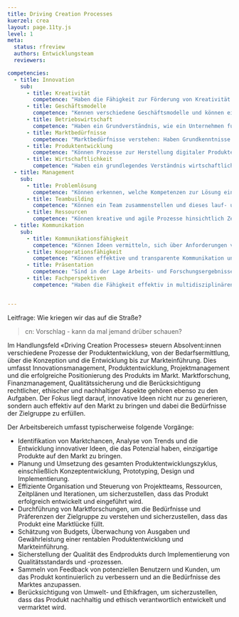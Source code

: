 ```yaml
---
title: Driving Creation Processes
kuerzel: crea
layout: page.11ty.js
level: 1
meta:
  status: rfreview
  authors: Entwicklungsteam
  reviewers: 

competencies:
  - title: Innovation
    sub:
      - title: Kreativität
        competence: "Haben die Fähigkeit zur Förderung von Kreativität und Innovation: Schaffen einer unterstützenden Umgebung, das Einbringen Kreativitätstechniken, etc."
      - title: Geschäftsmodelle
        competence: "Kennen verschiedene Geschäftsmodelle und können einschätzen für welche Art von digitalem Produkt und Markt diese anwendbar sind."
      - title: Betriebswirtschaft
        competence: "Haben ein Grundverständnis, wie ein Unternehmen funktioniert."
      - title: Marktbedürfnisse
        competence: "Marktbedürfnisse verstehen: Haben Grundkenntnisse in den Bereichen Zielgruppenanalyse, Marktforschung, Trendanalyse und Positionierung."
      - title: Produktentwicklung
        competence: "Können Prozesse zur Herstellung digitaler Produkte und Services managen und diese als Artefakte zur Nutzung durch Dritte in ein Ökosystem bereitstellen."
      - title: Wirtschaftlichkeit
        competence: "Haben ein grundlegendes Verständnis wirtschaftlicher Aspekte, wie Budgetierung, Rentabilität und Geschäftsmodelle, etc"
  - title: Management
    sub: 
      - title: Problemlösung
        competence: "Können erkennen, welche Kompetenzen zur Lösung eines Problems erforderlich sind."
      - title: Teambuilding
        competence: "Können ein Team zusammenstellen und dieses lauf- und lebensfähig halten."
      - title: Ressourcen
        competence: "Können kreative und agile Prozesse hinsichtlich Zeit- und Ressourcenmanagement effizient durchführen und verwalten."
  - title: Kommunikation
    sub:
      - title: Kommunikationsfähigkeit
        competence: "Können Ideen vermitteln, sich über Anforderungen verständigen, Feedback einholen und mit verschiedenen Interessengruppen zu interagieren und verhandeln."
      - title: Kooperationsfähigkeit
        competence: "Können effektive und transparente Kommunikation und Zusammenarbeit fördern, Konflikte erkennen, analysieren und lösen."
      - title: Präsentation
        competence: "Sind in der Lage Arbeits- und Forschungsergebnisse klar und verständlich in aussagekräftigen, zielgruppengerechten Berichten, Präsentationen o.Ä. zu kommunizieren."
      - title: Fachperspektiven
        competence: "Haben die Fähigkeit effektiv in multidisziplinären Teams zu arbeiten und die verschiedenen Fachperspektiven und -sprachen zu verstehen."


---
```


Leitfrage: Wie kriegen wir das auf die Straße?

> cn: Vorschlag - kann da mal jemand drüber schauen?

Im Handlungsfeld «Driving Creation Processes» steuern Absolvent:innen verschiedene Prozesse der Produktentwicklung, von der Bedarfsermittlung, über die Konzeption und die Entwicklung bis zur Markteinführung. Dies umfasst Innovationsmanagement, Produktentwicklung, Projektmanagement und die erfolgreiche Positionierung des Produkts im Markt. Marktforschung, Finanzmanagement, Qualitätssicherung und die Berücksichtigung rechtlicher, ethischer und nachhaltiger Aspekte gehören ebenso zu den Aufgaben. Der Fokus liegt darauf, innovative Ideen nicht nur zu generieren, sondern auch effektiv auf den Markt zu bringen und dabei die Bedürfnisse der Zielgruppe zu erfüllen.

Der Arbeitsbereich umfasst typischerweise folgende Vorgänge:

- Identifikation von Marktchancen, Analyse von Trends und die Entwicklung innovativer Ideen, die das Potenzial haben, einzigartige Produkte auf den Markt zu bringen.
- Planung und Umsetzung des gesamten Produktentwicklungszyklus, einschließlich Konzeptentwicklung, Prototyping, Design und Implementierung.
- Effiziente Organisation und Steuerung von Projektteams, Ressourcen, Zeitplänen und Iterationen, um sicherzustellen, dass das Produkt erfolgreich entwickelt und eingeführt wird.
- Durchführung von Marktforschungen, um die Bedürfnisse und Präferenzen der Zielgruppe zu verstehen und sicherzustellen, dass das Produkt eine Marktlücke füllt.
- Schätzung von Budgets, Überwachung von Ausgaben und Gewährleistung einer rentablen Produktentwicklung und Markteinführung.
- Sicherstellung der Qualität des Endprodukts durch Implementierung von Qualitätsstandards und -prozessen.
- Sammeln von Feedback von potenziellen Benutzern und Kunden, um das Produkt kontinuierlich zu verbessern und an die Bedürfnisse des Marktes anzupassen.
- Berücksichtigung von Umwelt- und Ethikfragen, um sicherzustellen, dass das Produkt nachhaltig und ethisch verantwortlich entwickelt und vermarktet wird.

